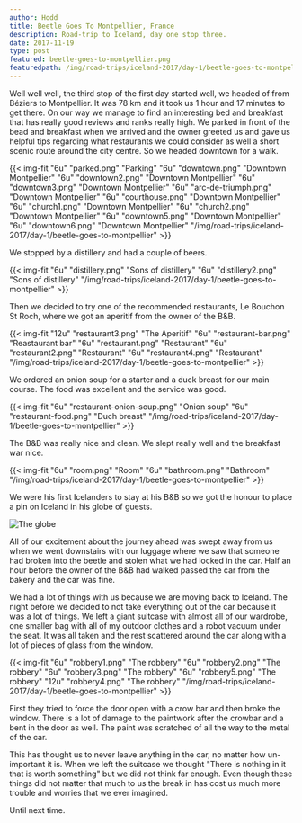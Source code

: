 ```yaml
---
author: Hodd
title: Beetle Goes To Montpellier, France
description: Road-trip to Iceland, day one stop three.
date: 2017-11-19
type: post
featured: beetle-goes-to-montpellier.png
featuredpath: /img/road-trips/iceland-2017/day-1/beetle-goes-to-montpellier
---
```


Well well well, the third stop of the first day started well, we headed of from Béziers to Montpellier. It was 78 km and it took us 1 hour and 17 minutes to get there. On our way we manage to find an interesting bed and breakfast that has really good reviews and ranks really high. We parked in front of the bead and breakfast when we arrived and the owner greeted us and gave us helpful tips regarding what restaurants we could consider as well a short scenic route around the city centre. So we headed downtown for a walk.

{{< img-fit
  "6u" "parked.png" "Parking"
  "6u" "downtown.png" "Downtown Montpellier"
  "6u" "downtown2.png" "Downtown Montpellier"
  "6u" "downtown3.png" "Downtown Montpellier"
  "6u" "arc-de-triumph.png" "Downtown Montpellier"
  "6u" "courthouse.png" "Downtown Montpellier"
  "6u" "church1.png" "Downtown Montpellier"
  "6u" "church2.png" "Downtown Montpellier"
  "6u" "downtown5.png" "Downtown Montpellier"
  "6u" "downtown6.png" "Downtown Montpellier"
  "/img/road-trips/iceland-2017/day-1/beetle-goes-to-montpellier" >}}

We stopped by a distillery and had a couple of beers.

{{< img-fit
  "6u" "distillery.png" "Sons of distillery"
  "6u" "distillery2.png" "Sons of distillery"
  "/img/road-trips/iceland-2017/day-1/beetle-goes-to-montpellier" >}}

Then we decided to try one of the recommended restaurants, Le Bouchon St Roch, where we got an aperitif from the owner of the B&B.

{{< img-fit
  "12u" "restaurant3.png" "The Aperitif"
  "6u" "restaurant-bar.png" "Reastaurant bar"
  "6u" "restaurant.png" "Restaurant"
  "6u" "restaurant2.png" "Restaurant"
  "6u" "restaurant4.png" "Restaurant"
  "/img/road-trips/iceland-2017/day-1/beetle-goes-to-montpellier" >}}

We ordered an onion soup for a starter and a duck breast for our main course. The food was excellent and the service was good.

{{< img-fit
  "6u" "restaurant-onion-soup.png" "Onion soup"
  "6u" "restaurant-food.png" "Duch breast"
  "/img/road-trips/iceland-2017/day-1/beetle-goes-to-montpellier" >}}

The B&B was really nice and clean. We slept really well and the breakfast war nice.

{{< img-fit
  "6u" "room.png" "Room"
  "6u" "bathroom.png" "Bathroom"
  "/img/road-trips/iceland-2017/day-1/beetle-goes-to-montpellier" >}}

We were his first Icelanders to stay at his B&B so we got the honour to place a pin on Iceland in his globe of guests.

![The globe](/img/road-trips/iceland-2017/day-1/beetle-goes-to-montpellier/globe.png "The globe")

All of our excitement about the journey ahead was swept away from us when we went downstairs with our luggage where we saw that someone had broken into the beetle and stolen what we had locked in the car. Half an hour before the owner of the B&B had walked passed the car from the bakery and the car was fine.

We had a lot of things with us because we are moving back to Iceland. The night before we decided to not take everything out of the car because it was a lot of things. We left a giant suitcase with almost all of our wardrobe, one smaller bag with all of my outdoor clothes and a robot vacuum under the seat. It was all taken and the rest scattered around the car along with a lot of pieces of glass from the window.

{{< img-fit
  "6u" "robbery1.png" "The robbery"
  "6u" "robbery2.png" "The robbery"
  "6u" "robbery3.png" "The robbery"
  "6u" "robbery5.png" "The robbery"
  "12u" "robbery4.png" "The robbery"
  "/img/road-trips/iceland-2017/day-1/beetle-goes-to-montpellier" >}}

First they tried to force the door open with a crow bar and then broke the window. There is a lot of damage to the paintwork after the crowbar and a bent in the door as well. The paint was scratched of all the way to the metal of the car.

This has thought us to never leave anything in the car, no matter how un-important it is. When we left the suitcase we thought "There is nothing in it that is worth something" but we did not think far enough. Even though these things did not matter that much to us the break in has cost us much more trouble and worries that we ever imagined.

Until next time.
